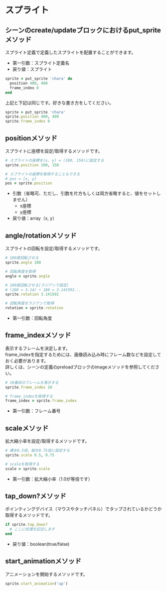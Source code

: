 # スプライト

## シーンのcreate/updateブロックにおけるput_spriteメソッド

スプライト定義で定義したスプライトを配置することができます。  

* 第一引数：スプライト定義名
* 戻り値：スプライト

```ruby
sprite = put_sprite 'chara' do
  position 400, 400
  frame_index 0
end
```

上記と下記は同じです。好きな書き方をしてください。

```ruby
sprite = put_sprite 'chara'
sprite.position 400, 400
sprite.frame_index 0
```

## positionメソッド

スプライトに座標を設定/取得するメソッドです。

```ruby
# スプライトの座標を(x, y) = (100, 150)に設定する
sprite.position 100, 150

# スプライトの座標を取得することもできる
# pos = [x, y]
pos = sprite.position
```

* 引数（省略可、ただし、引数を片方もしくは両方省略すると、値をセットしません）
  * x座標
  * y座標
* 戻り値：array（x, y）

## angle/rotationメソッド

スプライトの回転を設定/取得するメソッドです。

```ruby
# 180度回転させる
sprite.angle 180

# 回転角度を取得
angle = sprite.angle

# 180度回転させる(ラジアンで設定)
# (180 × 3.14) ÷ 180 = 3.141592...
sprite.rotation 3.141592

# 回転角度をラジアンで取得
rotation = sprite.rotation
```

* 第一引数：回転角度

## frame_indexメソッド

表示するフレームを決定します。  
frame_indexを指定するためには、画像読み込み時にフレーム数などを設定しておく必要があります。    
詳しくは、シーンの定義のpreloadブロックのimageメソッドを参照してください。

```ruby
# 10番目のフレームを表示する
sprite.frame_index 10

# frame_indexを取得する
frame_index = sprite.frame_index
```

* 第一引数：フレーム番号

## scaleメソッド

拡大縮小率を設定/取得するメソッドです。 

```ruby
# 横を0.5倍、縦を0.75倍に設定する
sprite.scale 0.5, 0.75

# scaleを取得する
scale = sprite.scale
```

* 第一引数：拡大縮小率（1.0が等倍です）

## tap_down?メソッド

ポインティングデバイス（マウスやタッチパネル）でタップされているかどうか取得するメソッドです。  

```ruby
if sprite.tap_down?
  # ここに処理を記述します
end
```

* 戻り値：boolean(true/false)

## start_animationメソッド

アニメーションを開始するメソッドです。

```ruby
sprite.start_animation('up')
```
